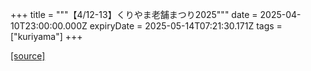+++
title = """【4/12-13】くりやま老舗まつり2025"""
date = 2025-04-10T23:00:00.000Z
expiryDate = 2025-05-14T07:21:30.171Z
tags = ["kuriyama"]
+++


[[source]](https://www.town.kuriyama.hokkaido.jp/soshiki/53/26354.html)
